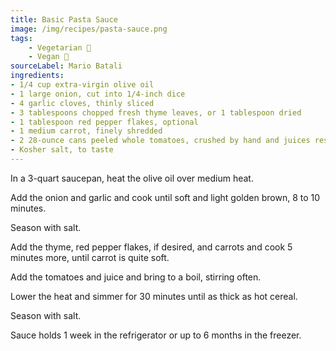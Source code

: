 ```yaml
---
title: Basic Pasta Sauce
image: /img/recipes/pasta-sauce.png
tags:
    - Vegetarian 🌿
    - Vegan 🌱
sourceLabel: Mario Batali
ingredients:
- 1/4 cup extra-virgin olive oil
- 1 large onion, cut into 1/4-inch dice
- 4 garlic cloves, thinly sliced
- 3 tablespoons chopped fresh thyme leaves, or 1 tablespoon dried
- 1 tablespoon red pepper flakes, optional
- 1 medium carrot, finely shredded
- 2 28-ounce cans peeled whole tomatoes, crushed by hand and juices reserved
- Kosher salt, to taste
---
```


In a 3-quart saucepan, heat the olive oil over medium heat. 

Add the onion and garlic and cook until soft and light golden brown, 8 to 10 minutes. 

Season with salt. 

Add the thyme, red pepper flakes, if desired, and carrots and cook 5 minutes more, until carrot is quite soft. 

Add the tomatoes and juice and bring to a boil, stirring often. 

Lower the heat and simmer for 30 minutes until as thick as hot cereal. 

Season with salt. 

Sauce holds 1 week in the refrigerator or up to 6 months in the freezer.